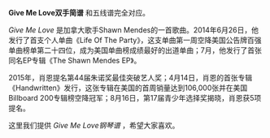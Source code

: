 

**Give Me Love双手简谱** 和五线谱完全对应。

_Give Me Love_ 是加拿大歌手Shawn Mendes的一首歌曲。2014年6月26日，他发行了首支个人单曲《Life Of The
Party》，这支单曲第一周空降美国公告牌百强单曲榜单第二十四位，成为美国单曲榜成绩最好的出道单曲；7月，他发行了首张同名EP专辑《The Shawn
Mendes EP》。

2015年，肖恩提名第44届朱诺奖最佳突破艺人奖；4月14日，肖恩的首张专辑《Handwritten》发行，这张专辑在美国的首周销量达到106,000张并在美国Billboard
200专辑榜空降冠军；8月16日，第17届青少年选择奖揭晓，肖恩获5项提名。

这里我们提供 _Give Me Love钢琴谱_ ，希望大家喜欢。

